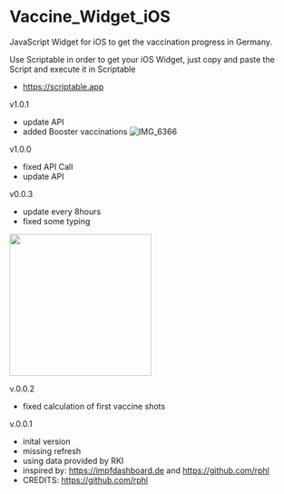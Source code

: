# Vaccine_Widget_iOS

JavaScript Widget for iOS to get the vaccination progress in Germany.

Use Scriptable in order to get your iOS Widget, just copy and paste the Script and execute it in Scriptable
- https://scriptable.app

v1.0.1
- update API
- added Booster vaccinations
![IMG_6366](https://user-images.githubusercontent.com/22636930/142726323-29ad092b-63de-498a-8e8b-0bd2240607de.jpeg)


v1.0.0
- fixed API Call
- update API

v0.0.3
- update every 8hours
- fixed some typing
<img src="https://user-images.githubusercontent.com/22636930/112263575-d3f15880-8c6f-11eb-99c4-4a4b3fe7e938.PNG" width="250">

v.0.0.2
- fixed calculation of first vaccine shots

v.0.0.1
- inital version
- missing refresh
- using data provided by RKI
- inspired by: https://impfdashboard.de and https://github.com/rphl
- CREDITS: https://github.com/rphl






